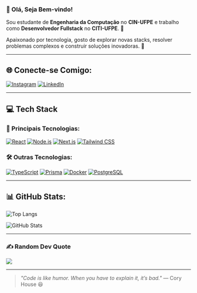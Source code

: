 ### 💫 Olá, Seja Bem-vindo!

Sou estudante de **Engenharia da Computação** no **CIN-UFPE** e trabalho como **Desenvolvedor Fullstack** no **CITI-UFPE**. 🚀

Apaixonado por tecnologia, gosto de explorar novas stacks, resolver problemas complexos e construir soluções inovadoras. 👾

---

## 🌐 Conecte-se Comigo:

[![Instagram](https://skillicons.dev/icons?i=instagram)](https://instagram.com/nathansts_11)
[![LinkedIn](https://skillicons.dev/icons?i=linkedin)](https://www.linkedin.com/in/nathan-barbosa-dos-santos-08b398273)

---

## 💻 Tech Stack

### 🚀 Principais Tecnologias:
[![React](https://skillicons.dev/icons?i=react)](https://react.dev) 
[![Node.js](https://skillicons.dev/icons?i=nodejs)](https://nodejs.org) 
[![Next.js](https://skillicons.dev/icons?i=next)](https://nextjs.org) 
[![Tailwind CSS](https://skillicons.dev/icons?i=tailwind)](https://tailwindcss.com)

### 🛠️ Outras Tecnologias:
[![TypeScript](https://skillicons.dev/icons?i=ts)](https://www.typescriptlang.org) 
[![Prisma](https://skillicons.dev/icons?i=prisma)](https://www.prisma.io) 
[![Docker](https://skillicons.dev/icons?i=docker)](https://www.docker.com) 
[![PostgreSQL](https://skillicons.dev/icons?i=postgres)](https://www.postgresql.org) 

---

## 📊 GitHub Stats:

![Top Langs](https://github-readme-stats.vercel.app/api/top-langs/?username=sannathan&theme=algolia&hide_border=true&layout=compact)

![GitHub Stats](https://github-readme-streak-stats.herokuapp.com/?user=sannathan&theme=algolia&hide_border=true)

---

### ✍️ Random Dev Quote

![](https://quotes-github-readme.vercel.app/api?type=horizontal&theme=radical)

--- 

> *"Code is like humor. When you have to explain it, it’s bad."* — Cory House 😆

<!-- Proudly enhanced with GPRM ( https://gprm.itsvg.in ) -->

